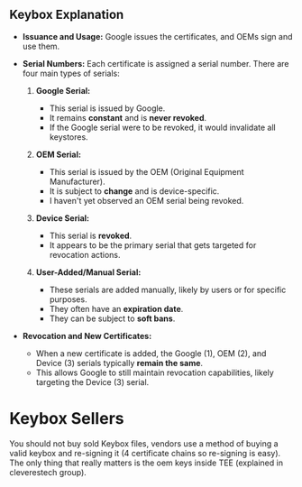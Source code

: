 ## Keybox Explanation

- **Issuance and Usage:** Google issues the certificates, and OEMs sign and use them.

- **Serial Numbers:** Each certificate is assigned a serial number. There are four main types of serials:

    1. **Google Serial:**
        - This serial is issued by Google.
        - It remains **constant** and is **never revoked**.
        - If the Google serial were to be revoked, it would invalidate all keystores.

    2. **OEM Serial:**
        - This serial is issued by the OEM (Original Equipment Manufacturer).
        - It is subject to **change** and is device-specific.
        - I haven't yet observed an OEM serial being revoked.

    3. **Device Serial:**
        - This serial is **revoked**.
        - It appears to be the primary serial that gets targeted for revocation actions.

    4. **User-Added/Manual Serial:**
        - These serials are added manually, likely by users or for specific purposes.
        - They often have an **expiration date**.
        - They can be subject to **soft bans**.

- **Revocation and New Certificates:**
    - When a new certificate is added, the Google (1), OEM (2), and Device (3) serials typically **remain the same**.
    - This allows Google to still maintain revocation capabilities, likely targeting the Device (3) serial.

# Keybox Sellers 
You should not buy sold Keybox files, vendors use a method of buying a valid keybox and re-signing it (4 certificate chains so re-signing is easy). The only thing that really matters is the oem keys inside TEE (explained in cleverestech group).
